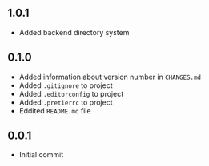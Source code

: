 ## 1.0.1
 - Added backend directory system

## 0.1.0
- Added information about version number in `CHANGES.md`
- Added `.gitignore` to project
- Added `.editorconfig` to project
- Added `.pretierrc` to project 
- Eddited `README.md` file
  
## 0.0.1
- Initial commit